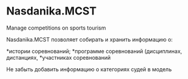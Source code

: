# Nasdanika.MCST
Manage competitions on sports tourism

 Nasdanika.MCST позволяет собирать и хранить информацию о:
 
 *истории соревнований;
 *программе соревнований (дисциплинах, дистанциях, 
 *участниках соревнований 


Не забыть добавить информацию о категориях судей в модель 
